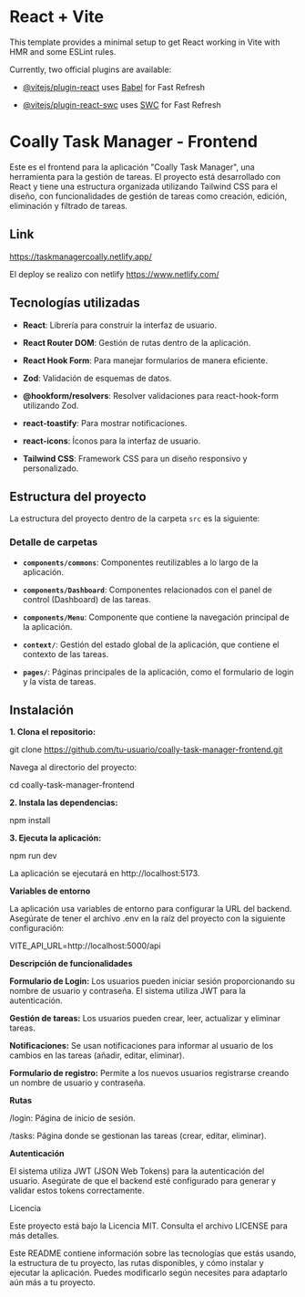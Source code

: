 
# React + Vite

  

This template provides a minimal setup to get React working in Vite with HMR and some ESLint rules.

  

Currently, two official plugins are available:

  

-  [@vitejs/plugin-react](https://github.com/vitejs/vite-plugin-react/blob/main/packages/plugin-react/README.md) uses [Babel](https://babeljs.io/) for Fast Refresh

-  [@vitejs/plugin-react-swc](https://github.com/vitejs/vite-plugin-react-swc) uses [SWC](https://swc.rs/) for Fast Refresh

  
  

# Coally Task Manager - Frontend

  

Este es el frontend para la aplicación "Coally Task Manager", una herramienta para la gestión de tareas. El proyecto está desarrollado con React y tiene una estructura organizada utilizando Tailwind CSS para el diseño, con funcionalidades de gestión de tareas como creación, edición, eliminación y filtrado de tareas.

## Link
https://taskmanagercoally.netlify.app/

El deploy se realizo con netlify
https://www.netlify.com/
  

## Tecnologías utilizadas

  

-  **React**: Librería para construir la interfaz de usuario.

-  **React Router DOM**: Gestión de rutas dentro de la aplicación.

-  **React Hook Form**: Para manejar formularios de manera eficiente.

-  **Zod**: Validación de esquemas de datos.

-  **@hookform/resolvers**: Resolver validaciones para react-hook-form utilizando Zod.

-  **react-toastify**: Para mostrar notificaciones.

-  **react-icons**: Íconos para la interfaz de usuario.

-  **Tailwind CSS**: Framework CSS para un diseño responsivo y personalizado.
  

## Estructura del proyecto
  

La estructura del proyecto dentro de la carpeta `src` es la siguiente:

  

### Detalle de carpetas

  

-  **`components/commons`**: Componentes reutilizables a lo largo de la aplicación.

-  **`components/Dashboard`**: Componentes relacionados con el panel de control (Dashboard) de las tareas.

-  **`components/Menu`**: Componente que contiene la navegación principal de la aplicación.

-  **`context/`**: Gestión del estado global de la aplicación, que contiene el contexto de las tareas.

-  **`pages/`**: Páginas principales de la aplicación, como el formulario de login y la vista de tareas.

  

## Instalación

  

**1. Clona el repositorio:**

  



git clone https://github.com/tu-usuario/coally-task-manager-frontend.git

Navega al directorio del proyecto:

cd coally-task-manager-frontend

**2. Instala las dependencias:**

  
npm install

**3. Ejecuta la aplicación:**

  

npm run dev

La aplicación se ejecutará en http://localhost:5173.

  

**Variables de entorno**

La aplicación usa variables de entorno para configurar la URL del backend. Asegúrate de tener el archivo .env en la raíz del proyecto con la siguiente configuración:



VITE_API_URL=http://localhost:5000/api

**Descripción de funcionalidades**

**Formulario de Login:** Los usuarios pueden iniciar sesión proporcionando su nombre de usuario y contraseña. El sistema utiliza JWT para la autenticación.

**Gestión de tareas:** Los usuarios pueden crear, leer, actualizar y eliminar tareas.

**Notificaciones:** Se usan notificaciones para informar al usuario de los cambios en las tareas (añadir, editar, eliminar).

**Formulario de registro:** Permite a los nuevos usuarios registrarse creando un nombre de usuario y contraseña.

**Rutas**

/login: Página de inicio de sesión.

/tasks: Página donde se gestionan las tareas (crear, editar, eliminar).

**Autenticación**

El sistema utiliza JWT (JSON Web Tokens) para la autenticación del usuario. Asegúrate de que el backend esté configurado para generar y validar estos tokens correctamente.

  

Licencia

Este proyecto está bajo la Licencia MIT. Consulta el archivo LICENSE para más detalles.

  

Este README contiene información sobre las tecnologías que estás usando, la estructura de tu proyecto, las rutas disponibles, y cómo instalar y ejecutar la aplicación. Puedes modificarlo según necesites para adaptarlo aún más a tu proyecto.

  
  
  
  
  
  